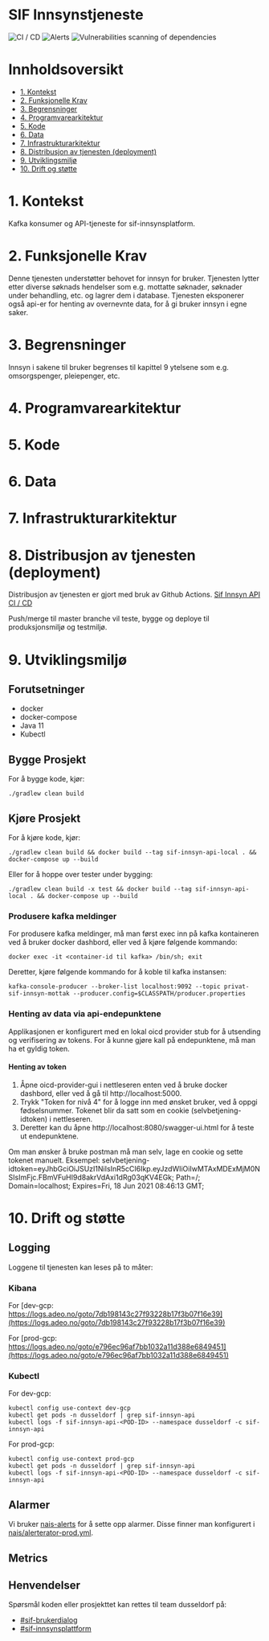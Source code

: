 # SIF Innsynstjeneste

![CI / CD](https://github.com/navikt/sif-innsyn-api/workflows/CI%20/%20CD/badge.svg)
![Alerts](https://github.com/navikt/sif-innsyn-api/workflows/Alerts/badge.svg)
![Vulnerabilities scanning of dependencies](https://github.com/navikt/sif-innsyn-api/workflows/Vulnerabilities%20scanning%20of%20dependencies/badge.svg)

# Innholdsoversikt
* [1. Kontekst](#1-kontekst)
* [2. Funksjonelle Krav](#2-funksjonelle-krav)
* [3. Begrensninger](#3-begrensninger)
* [4. Programvarearkitektur](#5-programvarearkitektur)
* [5. Kode](#6-kode)
* [6. Data](#7-data)
* [7. Infrastrukturarkitektur](#8-infrastrukturarkitektur)
* [8. Distribusjon av tjenesten (deployment)](#9-distribusjon-av-tjenesten-deployment)
* [9. Utviklingsmiljø](#10-utviklingsmilj)
* [10. Drift og støtte](#11-drift-og-sttte)

# 1. Kontekst
Kafka konsumer og API-tjeneste for sif-innsynsplatform.

# 2. Funksjonelle Krav
Denne tjenesten understøtter behovet for innsyn for bruker.
Tjenesten lytter etter diverse søknads hendelser som e.g. mottatte søknader, søknader under behandling, etc. og lagrer dem  i database.
Tjenesten eksponerer også api-er for henting av overnevnte data, for å gi bruker innsyn i egne saker.

# 3. Begrensninger
Innsyn i sakene til bruker begrenses til kapittel 9 ytelsene som e.g. omsorgspenger, pleiepenger, etc.

# 4. Programvarearkitektur

# 5. Kode

# 6. Data

# 7. Infrastrukturarkitektur

# 8. Distribusjon av tjenesten (deployment)
Distribusjon av tjenesten er gjort med bruk av Github Actions.
[Sif Innsyn API CI / CD](https://github.com/navikt/sif-innsyn-api/actions)

Push/merge til master branche vil teste, bygge og deploye til produksjonsmiljø og testmiljø.

# 9. Utviklingsmiljø
## Forutsetninger
* docker
* docker-compose
* Java 11
* Kubectl

## Bygge Prosjekt
For å bygge kode, kjør:

```shell script
./gradlew clean build
```

## Kjøre Prosjekt
For å kjøre kode, kjør:

```shell script
./gradlew clean build && docker build --tag sif-innsyn-api-local . && docker-compose up --build
```

Eller for å hoppe over tester under bygging:
```shell script
./gradlew clean build -x test && docker build --tag sif-innsyn-api-local . && docker-compose up --build
```

### Produsere kafka meldinger
For produsere kafka meldinger, må man først exec inn på kafka kontaineren ved å bruker docker dashbord, eller ved å kjøre følgende kommando:
```shell script
docker exec -it <container-id til kafka> /bin/sh; exit
```

Deretter, kjøre følgende kommando for å koble til kafka instansen:
```shell script
kafka-console-producer --broker-list localhost:9092 --topic privat-sif-innsyn-mottak --producer.config=$CLASSPATH/producer.properties
```

### Henting av data via api-endepunktene
Applikasjonen er konfigurert med en lokal oicd provider stub for å utsending og verifisering av tokens. For å kunne gjøre kall på endepunktene, må man ha et gyldig token.

#### Henting av token
1. Åpne oicd-provider-gui i nettleseren enten ved å bruke docker dashbord, eller ved å gå til http://localhost:5000.
2. Trykk "Token for nivå 4" for å logge inn med ønsket bruker, ved å oppgi fødselsnummer. Tokenet blir da satt som en cookie (selvbetjening-idtoken) i nettleseren.
3. Deretter kan du åpne http://localhost:8080/swagger-ui.html for å teste ut endepunktene.

Om man ønsker å bruke postman må man selv, lage en cookie og sette tokenet manuelt. Eksempel:
selvbetjening-idtoken=eyJhbGciOiJSUzI1NiIsInR5cCI6Ikp.eyJzdWIiOiIwMTAxMDExMjM0NSIsImFjc.FBmVFuHI9d8akrVdAxi1dRg03qKV4EGk; Path=/; Domain=localhost; Expires=Fri, 18 Jun 2021 08:46:13 GMT;

# 10. Drift og støtte
## Logging
Loggene til tjenesten kan leses på to måter:

### Kibana
For [dev-gcp: https://logs.adeo.no/goto/7db198143c27f93228b17f3b07f16e39](https://logs.adeo.no/goto/7db198143c27f93228b17f3b07f16e39)

For [prod-gcp: https://logs.adeo.no/goto/e796ec96af7bb1032a11d388e6849451](https://logs.adeo.no/goto/e796ec96af7bb1032a11d388e6849451)

### Kubectl
For dev-gcp:
```shell script
kubectl config use-context dev-gcp
kubectl get pods -n dusseldorf | grep sif-innsyn-api
kubectl logs -f sif-innsyn-api-<POD-ID> --namespace dusseldorf -c sif-innsyn-api
```

For prod-gcp:
```shell script
kubectl config use-context prod-gcp
kubectl get pods -n dusseldorf | grep sif-innsyn-api
kubectl logs -f sif-innsyn-api-<POD-ID> --namespace dusseldorf -c sif-innsyn-api
```

## Alarmer
Vi bruker [nais-alerts](https://doc.nais.io/observability/alerts) for å sette opp alarmer. Disse finner man konfigurert i [nais/alerterator-prod.yml](nais/alerterator-prod.yml).

## Metrics

## Henvendelser
Spørsmål koden eller prosjekttet kan rettes til team dusseldorf på:
* [\#sif-brukerdialog](https://nav-it.slack.com/archives/CQ7QKSHJR)
* [\#sif-innsynsplattform](https://nav-it.slack.com/archives/C013ZJTKUNB)


